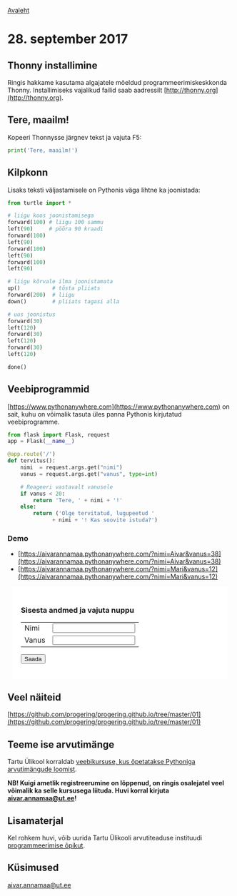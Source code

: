 [Avaleht](/)

# 28. september 2017

## Thonny installimine
Ringis hakkame kasutama algajatele mõeldud programmeerimiskeskkonda Thonny. Installimiseks vajalikud failid saab aadressilt [http://thonny.org](http://thonny.org).

## Tere, maailm!

Kopeeri Thonnysse järgnev tekst ja vajuta F5:

```python
print('Tere, maailm!')
```

## Kilpkonn
Lisaks teksti väljastamisele on Pythonis väga lihtne ka joonistada:

```python
from turtle import *

# liigu koos joonistamisega
forward(100) # liigu 100 sammu
left(90)     # pööra 90 kraadi
forward(100)
left(90)
forward(100)
left(90)
forward(100)
left(90)

# liigu kõrvale ilma joonistamata
up()          # tõsta pliiats
forward(200)  # liigu
down()        # pliiats tagasi alla

# uus joonistus
forward(30)
left(120)
forward(30)
left(120)
forward(30)
left(120)

done()
```

## Veebiprogrammid
[https://www.pythonanywhere.com](https://www.pythonanywhere.com) on sait, kuhu on võimalik tasuta üles panna Pythonis kirjutatud veebiprogramme.

```python
from flask import Flask, request
app = Flask(__name__)

@app.route('/')
def tervitus():
    nimi  = request.args.get("nimi")
    vanus = request.args.get("vanus", type=int)

    # Reageeri vastavalt vanusele
    if vanus < 20:
        return 'Tere, ' + nimi + '!'
    else:
        return ('Olge tervitatud, lugupeetud '
              + nimi + '! Kas soovite istuda?')
```

### Demo

* [https://aivarannamaa.pythonanywhere.com/?nimi=Aivar&vanus=38](https://aivarannamaa.pythonanywhere.com/?nimi=Aivar&vanus=38)
* [https://aivarannamaa.pythonanywhere.com/?nimi=Mari&vanus=12](https://aivarannamaa.pythonanywhere.com/?nimi=Mari&vanus=12)

<div style="background-color:white; padding:20px; margin:10px">
<h3>Sisesta andmed ja vajuta nuppu</h3>
<form action="https://aivarannamaa.pythonanywhere.com/">
  <table border="0">
  <tr><td>Nimi</td><td><input type="text" name="nimi"></td></tr>
  <tr><td>Vanus</td><td><input type="number" name="vanus"></td></tr>
  </table>
  <input type="submit" value="Saada">
</form> 
</div>

## Veel näiteid
[https://github.com/progering/progering.github.io/tree/master/01](https://github.com/progering/progering.github.io/tree/master/01)

## Teeme ise arvutimänge

Tartu Ülikool korraldab [veebikursuse, kus õpetatakse Pythoniga arvutimängude loomist](https://courses.cs.ut.ee/2017/TIAM/fall/Main/HomePage).

**NB! Kuigi ametlik registreerumine on lõppenud, on ringis osalejatel veel võimalik ka selle kursusega liituda. Huvi korral kirjuta [aivar.annamaa@ut.ee](mailto:aivar.annamaa@ut.ee)!**

## Lisamaterjal

Kel rohkem huvi, võib uurida Tartu Ülikooli arvutiteaduse instituudi [programmeerimise õpikut](http://progeopik.cs.ut.ee).

## Küsimused
[aivar.annamaa@ut.ee](mailto:aivar.annamaa@ut.ee)

